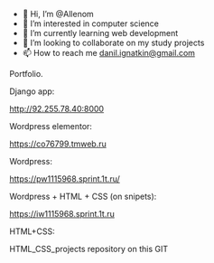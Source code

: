 - 👋 Hi, I’m @Allenom
- 👀 I’m interested in computer science
- 🌱 I’m currently learning web development
- 💞️ I’m looking to collaborate on my study projects
- 📫 How to reach me danil.ignatkin@gmail.com


Portfolio.


Django app:

http://92.255.78.40:8000

Wordpress elementor:

https://co76799.tmweb.ru

Wordpress:

https://pw1115968.sprint.1t.ru/

Wordpress + HTML + CSS (on snipets):

https://iw1115968.sprint.1t.ru


HTML+CSS:

HTML_CSS_projects repository on this GIT

<!---
Allenom/Allenom is a ✨ special ✨ repository because its `README.md` (this file) appears on your GitHub profile.
You can click the Preview link to take a look at your changes.
--->
